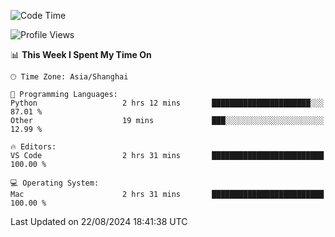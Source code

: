 <!--START_SECTION:waka-->
![Code Time](http://img.shields.io/badge/Code%20Time-471%20hrs%2052%20mins-blue)

![Profile Views](http://img.shields.io/badge/Profile%20Views-1-blue)

📊 **This Week I Spent My Time On** 

```text
🕑︎ Time Zone: Asia/Shanghai

💬 Programming Languages: 
Python                   2 hrs 12 mins       ██████████████████████░░░   87.01 % 
Other                    19 mins             ███░░░░░░░░░░░░░░░░░░░░░░   12.99 % 

🔥 Editors: 
VS Code                  2 hrs 31 mins       █████████████████████████   100.00 % 

💻 Operating System: 
Mac                      2 hrs 31 mins       █████████████████████████   100.00 % 
```


 Last Updated on 22/08/2024 18:41:38 UTC
<!--END_SECTION:waka-->
